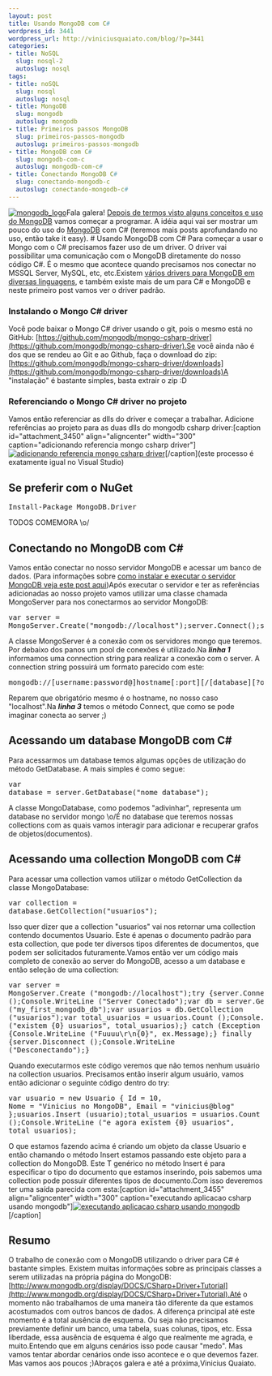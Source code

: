 ```yaml
--- 
layout: post
title: Usando MongoDB com C#
wordpress_id: 3441
wordpress_url: http://viniciusquaiato.com/blog/?p=3441
categories: 
- title: NoSQL
  slug: nosql-2
  autoslug: nosql
tags: 
- title: noSQL
  slug: nosql
  autoslug: nosql
- title: MongoDB
  slug: mongodb
  autoslug: mongodb
- title: Primeiros passos MongoDB
  slug: primeiros-passos-mongodb
  autoslug: primeiros-passos-mongodb
- title: MongoDB com C#
  slug: mongodb-com-c
  autoslug: mongodb-com-c#
- title: Conectando MongoDB C#
  slug: conectando-mongodb-c
  autoslug: conectando-mongodb-c#
---
```

[![](http://viniciusquaiato.com/blog/wp-content/uploads/2011/05/mongodb_logo.png "mongodb_logo")](http://viniciusquaiato.com/blog/wp-content/uploads/2011/05/mongodb_logo.png)Fala galera! [Depois de termos visto alguns conceitos e uso do MongoDB](http://viniciusquaiato.com/blog/primeiros-passos-com-mongodb/) vamos começar a programar. A idéia aqui vai ser mostrar um pouco do uso do [MongoDB](http://www.mongodb.org/) com C# (teremos mais posts aprofundando no uso, então take it easy). # Usando MongoDB com C#
Para começar a usar o Mongo com o C# precisamos fazer uso de um driver. O driver vai possibilitar uma comunicação com o MongoDB diretamente do nosso código C#. É o mesmo que acontece quando precisamos nos conectar no MSSQL Server, MySQL, etc, etc.Existem [vários drivers para MongoDB em diversas linguagens](http://www.mongodb.org/display/DOCS/Drivers), e também existe mais de um para C# e MongoDB e neste primeiro post vamos ver o driver padrão.

### Instalando o Mongo C# driver
Você pode baixar o Mongo C# driver usando o git, pois o mesmo está no GitHub: [https://github.com/mongodb/mongo-csharp-driver](https://github.com/mongodb/mongo-csharp-driver).Se você ainda não é dos que se rendeu ao Git e ao Github, faça o download do zip: [https://github.com/mongodb/mongo-csharp-driver/downloads](https://github.com/mongodb/mongo-csharp-driver/downloads)A "instalação" é bastante simples, basta extrair o zip :D

### Referenciando o Mongo C# driver no projeto
Vamos então referenciar as dlls do driver e começar a trabalhar. Adicione referências ao projeto para as duas dlls do mongodb csharp driver:[caption id="attachment_3450" align="aligncenter" width="300" caption="adicionando referencia mongo csharp driver"][![adicionando referencia mongo csharp driver](http://viniciusquaiato.com/blog/wp-content/uploads/2011/05/adicionando-referencia-mongo-csharp-driver-300x280.png "adicionando referencia mongo csharp driver")](http://viniciusquaiato.com/blog/wp-content/uploads/2011/05/adicionando-referencia-mongo-csharp-driver.png)[/caption](este processo é exatamente igual no Visual Studio)

##

## Se preferir com o NuGet
<pre lang="bash">Install-Package MongoDB.Driver</pre>TODOS COMEMORA \o/

## Conectando no MongoDB com C#
Vamos então conectar no nosso servidor MongoDB e acessar um banco de dados. (Para informações sobre [como instalar e executar o servidor MongoDB veja este post aqui](http://viniciusquaiato.com/blog/primeiros-passos-com-mongodb/))Após executar o servidor e ter as referências adicionadas ao nosso projeto vamos utilizar uma classe chamada MongoServer para nos conectarmos ao servidor MongoDB:<pre lang="csharp" line="1">var server = MongoServer.Create("mongodb://localhost");server.Connect();server.Disconnect();</pre>A classe MongoServer é a conexão com os servidores mongo que teremos. Por debaixo dos panos um pool de conexões é utilizado.Na **_linha 1_** informamos uma connection string para realizar a conexão com o server. A connection string possuirá um formato parecido com este:<pre lang="plaintext">mongodb://[username:password@]hostname[:port][/[database][?options]]</pre>Reparem que obrigatório mesmo é o hostname, no nosso caso "localhost".Na **_linha 3_** temos o método Connect, que como se pode imaginar conecta ao server ;)

## Acessando um database MongoDB com C#
Para acessarmos um database temos algumas opções de utilização do método GetDatabase. A mais simples é como segue:<pre lang="csharp">var database = server.GetDatabase("nome_database");</pre>A classe MongoDatabase, como podemos "adivinhar", representa um database no servidor mongo \o/É no database que teremos nossas collections com as quais vamos interagir para adicionar e recuperar grafos de objetos(documentos). 

## Acessando uma collection MongoDB com C#
Para acessar uma collection vamos utilizar o método GetCollection<t> da classe MongoDatabase:<pre lang="csharp">var collection = database.GetCollection<usuario>("usuarios");</usuario></pre>Isso quer dizer que a collection "usuarios" vai nos retornar uma collection contendo documentos Usuario. Este é apenas o documento padrão para esta collection, que pode ter diversos tipos diferentes de documentos, que podem ser solicitados futuramente.Vamos então ver um código mais completo de conexão ao server do MongoDB, acesso a um database e então seleção de uma collection:<pre lang="csharp">var server = MongoServer.Create ("mongodb://localhost");try {server.Connect ();Console.WriteLine ("Server Conectado");var db = server.GetDatabase ("my_first_mongodb_db");var usuarios = db.GetCollection<usuario> ("usuarios");var total_usuarios = usuarios.Count ();Console.WriteLine ("existem {0} usuarios", total_usuarios);} catch (Exception ex) {Console.WriteLine ("Fuuuu\r\n{0}", ex.Message);} finally {server.Disconnect ();Console.WriteLine ("Desconectando");}</usuario></pre>Quando executarmos este código veremos que não temos nenhum usuário na collection usuarios. Precisamos então inserir algum usuário, vamos então adicionar o seguinte código dentro do try:<pre lang="csharp">var usuario = new Usuario { Id = 10, Nome = "Vinicius no MongoDB", Email = "vinicius@blog" };usuarios.Insert<usuario> (usuario);total_usuarios = usuarios.Count ();Console.WriteLine ("e agora existem {0} usuarios", total_usuarios);</usuario></pre>O que estamos fazendo acima é criando um objeto da classe Usuario e então chamando o método Insert<t> estamos passando este objeto para a collection do MongoDB. Este T genérico no método Insert é para especificar o tipo do documento que estamos inserindo, pois sabemos uma collection pode possuir diferentes tipos de documento.Com isso deveremos ter uma saída parecida com esta:[caption id="attachment_3455" align="aligncenter" width="300" caption="executando aplicacao csharp usando mongodb"][![executando aplicacao csharp usando mongodb](http://viniciusquaiato.com/blog/wp-content/uploads/2011/05/executando-aplicacao-csharp-usando-mongodb-300x201.png "executando aplicacao csharp usando mongodb")](http://viniciusquaiato.com/blog/wp-content/uploads/2011/05/executando-aplicacao-csharp-usando-mongodb.png)[/caption]

## Resumo
O trabalho de conexão com o MongoDB utilizando o driver para C# é bastante simples. Existem muitas informações sobre as principais classes a serem utilizadas na própria página do MongoDB: [http://www.mongodb.org/display/DOCS/CSharp+Driver+Tutorial](http://www.mongodb.org/display/DOCS/CSharp+Driver+Tutorial).Até o momento não trabalhamos de uma maneira tão diferente da que estamos acostumados com outros bancos de dados. A diferença principal até este momento é a total ausência de esquema. Ou seja não precisamos previamente definir um banco, uma tabela, suas colunas, tipos, etc. Essa liberdade, essa ausência de esquema é algo que realmente me agrada, e muito.Entendo que em alguns cenários isso pode causar "medo". Mas vamos tentar abordar cenários onde isso acontece e o que devemos fazer. Mas vamos aos poucos ;)Abraços galera e até a próxima,Vinicius Quaiato.</t></t>
